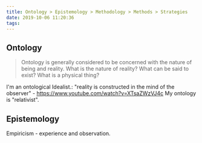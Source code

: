 ```yaml
---
title: Ontology > Epistemology > Methodology > Methods > Strategies
date: 2019-10-06 11:20:36
tags:
---
```


## Ontology

> Ontology is generally considered to be concerned with the nature of being and reality. What is the nature of reality? What can be said to exist? What is a physical thing?

I'm an ontological Idealist.: "reality is constructed in the mind of the observer" - <https://www.youtube.com/watch?v=XTsaZWzVJ4c>
My ontology is "relativist".

## Epistemology

Empiricism - experience and observation.
